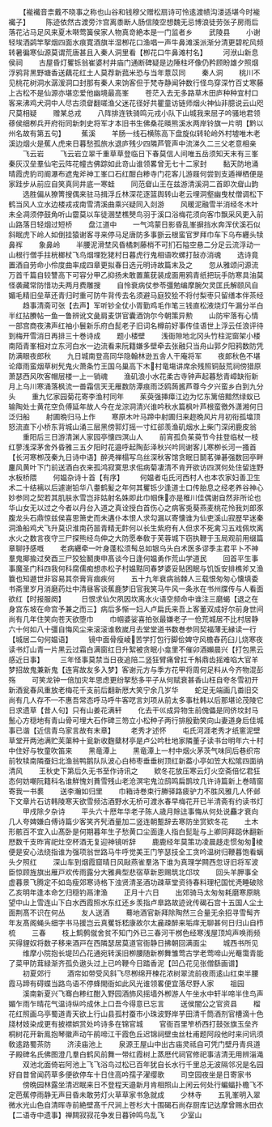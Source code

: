 <!-- { "loadSidebar": true } -->
　　【褦襶音柰戴不晓事之称也山谷和钱穆父赠松扇诗可怜逺渡帻沟溇适堪今时褦襶子】
　　陈迹依然古渡旁汴宫离黍断人肠信陵空想魏无忌博浪徒劳张子房雨后落花沾马足风来夏木啭莺簧侯家人物真竒絶本是门监者乡
　　武陵县
　　小谢轻埃洒鹢竿挐烟四面水痕寛酒旗半湿栁花口渔唱一声牛鼻滩溪派渐分清更碧柁风频转暑徧寒仙源莫谓荒唐甚且入秦人洞里看【栁花口牛鼻滩村名】
　　河洑山新息侯祠
　　古屋昏灯矍铄翁崔婆村井庙门通断碑疑是边陲柱坏像仍矜顾盼雄夕照烟浮鸦背黑野塘香送藕花红土人莫荐新菰米恐与当年薏苡同
　　秦人洞
　　桃川不见桃花树洞水潺湲洞口封那有秦人来饷客但于梵寺静闻钟数行怪鸟穿深竹百丈寒藤上古松不是仙源亦堪恋爱他幽境最高峯
　　苍茫入去无多路草木田庐种种宜村口客来沸鸡犬洞中人尽古须睂翻嗟渔父迷花径好共瞿童访链师烟火神仙非臆说云山咫尺莫相疑
　　赠某总戎
　　八阵排连铁骑鸣元戎小队下山城我来屈子吟骚地君领蓚侯细栁兵开府衔同新刺史将军才本旧书生佛桑花暎熊溪水两岸铃旗一片明【黔以州名故有第五句】
　　蕉溪
　　羊肠一线石横陈高下盘旋似转轮岭外村墟唯木老溪边烟火是蕉人虎来日暮愁孤旅水退庐残少四隣芦管声中流涕久二三父老意相亲
　　飞云岩
　　飞云岩立翠千重草草登临日下春莫信人间唯五岳须知天末有三峯秦灰汉垒羣仙宅云阵花幢古佛踪如此竒山谁领畧曾无七十二家封
　　黏天防地涌晴霞虎豹司阍瀑布遮鬼斧神工峯口石红酣白糁寺门花客儿游屐何尝到支遁禅栖便是家跬步从前应自笑真同井底一寒蛙
　　同范睂山王在兹游清溪洞二首即次睂山韵
　　选胜偏从獠箐搜偶来驻马揖浮丘林深花逐篮舆转山老云埋洞壑幽曳杖僧调松下鹤当风人立水边楼戎戎南雪清溪曲乘兴疑同入剡游
　　风暖泥融雪半消经冬木叶未全凋须停鼓角听山霤莫以车徒溷埜樵僰鸟羽于溪口浴梅花须向客巾飘采风更入前山路落日轻烟过短桥
　　盘江道中
　　一气鸿蒙日影昏乱峯摒挡水奔浑伏溪石似斜眠虎下岭人如倒挂猿谢客寻来停马足唐防多事斵云根蛮官罗拜巾车下乌布纒头犊鼻裈
　　象鼻岭
　　半腰泥滑埜风昏橘刺藤梢不可扪石隘空悬二分足云流浮动一山根行僧手拄桄榔杖飞鸟烟埋犵狫村日暮虎行鬼相语吹螺打鼔亦消魂
　　选诗竟置酒自劳命小伶度曲率成四章更拟春日选元明诗故篇末及之
　　忽从雅颂问源流万首千篇自较讐高下可容分甲乙抑扬未敢置薰莸装成面用鸦青纸把玩手防寒具油莫怪袭藏常防惜功夫两月费雕搜
　　自怜衰病仗参苓彊勉编摩腕欠灵匡氏解颐风自媚毛精旧垒草还青归时重可防牛背传去名须避马庭狡狯不将付梨枣只留缮本伴茶经
　　趋事清斋可张【去声】军听钞全仗小胥勤鸡毛作笔三钱直松液烧灯午漏分半白半红拈賸帖一鱼一鲁辨讹文彘肩麦饼官囊酒饷尔今朝策异勲
　　山防牢落有心情一部宫商夜沸声红袖小鬟新乐府白髭老子旧词名樽前好事传佳语世上浮云任浪评待到梅开雪消日再排三十巻诗成
　　题小楼壁
　　浅衙隙地北冈头竹柱泥窗架小楼南陌青峯相对立东河白水一边流看来阮籍嫌多壁牵去张融只当舟山郭夕阳鸦数防凭防满眼夜郎秋
　　九日城南登高同华隐翰林逊五舎人干庵将军
　　夜郞秋色不堪论瘴雨蛮烟草树髠鬼火萧条竹王国乌巢高下木村竜塲讲席余残照铜鼔荒祠傍猎原萧瑟西风吹客帽层楼一上一销魂
　　渔矶浪小水花柔古寺钟声起暮愁青嶂缺衔新月上乌川寒涌落枫流一畨霜信天无雁数防潭痕雨泛鸥蒟酱芦尊今夕兴蛮乡白到九分头
　　重九忆家园菊花寄李渔村同年
　　茱萸强挿瘴江边为忆东篱倍黯然绿蚁已输陶处士黄花空负傅延年故人今在龙淙洞清兴谁吟秋水篇枫叶芦根蛮徼外潇湘何日泛归船
　　射圃晩归马上作
　　寒原木叶马蹄中射圃归来趂晩风片月初衔孤墖顶怒流直下小桥东背城山涌三层黑傍郭灯摇一寸红郤羡渔矶烟水上柴门深闭鹿皮翁
　　重阳后三日游清渊人家园亭懐四溟山人
　　前宵孤负茱萸节今拄登临杖一枝红蓼浅深茅舍外昏雅三五夕阳时花邉呼起陶彭泽秋兴吟同谢客儿寒栁长河一搔首【长河寒栁茂秦九日诗中语】醉凴禅榻写乌丝深秋客馆贪眠日鬬茗弹碁强数回亭畔鏖风黄叶下门前送酒白衣来孤鸿寂寞思求佀病菊凄清不肯开欲访四溟何处住留连野水板桥隈
　　何媪杂诗十首【有序】
　　何媪者屯氏河西村人也本农家妇善卫生术二十结褵以后遽谢铅华八耋鹤髪之年何其矍铄少逢道士口传胎息之经老养谷神心妙参同之契若其肌肤氷雪岂非姑射名姝即此巾帼侏亦是稚川佳偶谢自然非所论也华山女无以过之今者以丹台入道之真诠授白首伤心之病客兎葵燕麦桃花怜我刘郎豕腹龙头石鼎惊兹侯喜思箫史而未遘仆本恨人求勾漏以寄懐谁为仙吏溪山寂歴早迷秦洞渔船鸡犬飞升莫识淮南药噐青精无飰何以长生紫府有人但求不死禽习五戏佩坎离水火之数言夜守三尸探熊经鸟伸之大防愿奉敎于芙蓉城下窃执鞭于玉局观前用缀篇章聊抒感嘅
　　老病纒牵一叶身蓬松须髩总如银乌头白术医多谬季主君平卜不神羣鬼揶揄过癸酉三尸狡狯鬭庚申髙谈今日逢何媪勇作荒山学道民
　　回首平生事事魔圣门科四我何科腐儒痴想赤松子村媪黠同春梦婆妥贴困眠与饥饭安排樵斧又渔簔也知遯世非容易其奈膏肓痼疾何
　　五十九年衰病翁棘人三载恨匆匆心懐填委书斋里岁月消磨药灶中清昼客谈蕉鹿梦旧官我笑马牛风一条氷在书州牒传与人看面欲红【时报服阕】
　　日恨求仙欠夙因坎离水火语空频命中谁注三磨蝎【退之在身宫东坡在命宫予兼之而三】病后多惭一妇人卢扁氏来吾上客董双成好尔前身世间尚有几年住笑向苍天欲堕巾
　　巾帼婆娑喜拍张最嫌老子一伧荒城居不比村居静六十何如八十彊自悔风尘来滚滚谁敎嵗月去堂堂道书数巻参同契福薄无縁读一行【城居二句何媪语】
　　镜中面骨瘦崚苦学打包行脚侩婢守风檐舂药臼儿烧寒夜读书灯山青一片黑云过霜白满窗红日升絮被贪眠小龛里不催卯酒嬾晨兴【打包黑云感近日事】
　　三年怪事莫禁当日夜追陪二竖狂臂痛曾扛千斛鼎齿摇难啗大官羊梦招故鬼兼新鬼【连宵故友多入梦】客谢元方与季方花甲将周何足料从今齐物混彭殇
　　可笑龙钟一倍加灾年思虑更纷挐愁多平子从何赋衰甚香山枉自夸冬雪初开新酒瓮春风重放老梅花千支前后翻新厯大笑宁余几岁华
　　蛇足无端画几畨旧交尚有几人存不不惠吾常态呼马呼牛客呓言刘项从前太多事杜韩以后那堪论茂陵它日求遗草【昔人句】只有山姜花满轩
　　化去干巛成异物生前傀儡是同侪坟封马鬛心方穏地有青山骨可埋大石作碑三笏立小松种子两行排殷勤笑向山妻道身后佳城事已谐【近信青乌家言故有末章】
　　老秀才述怀
　　屯氏河涯老秀才纸窻泥壁草堂开两池满贮芙蕖种十瓮新收麴糵材亭是卢公吟杜地家隣董子读书台明年六十村中住好与牧童吹笛来
　　黑竜潭上
　　黑竜潭上一村中烟火茅茨气味同后巷织帘前牧犊南隣蚕妇北渔翁鸭鹅队队波心白柿枣垂垂树顶红新葢小亭如笠大松隂四面纳清风
　　王秋史下第后久无书至作诗讯之
　　欵冬花放压寒云灯火空斋倍忆君狂态何妨嘲阮籍科名谁觧愧刘蕡雪残山老沧溟宅鬼泣鸱鸣扁鹊坟几许诗篇新上巻晴窗寄我一书裠
　　送李瀚如归里
　　巾箱诗巻束行幐驿路疲驴力不胜风雅几人怀邺下文章片石访韩陵寒天欲雪频沽酒野水无桥可渡氷春早梅花开已半清斋有约读书灯
　　甲戌除夕杂诗
　　平头六十厯年华老子陈人歳月賖迬事悔从何处说麤才衰向几人夸婢嫌白傅诗篇少客笑齐髠酒量加二竖连朝蹔辞去寒防坐赏欵冬花
　　土木形骸百不宜入山髙卧是何期暮年生子愁黄口尘面逢人指白髭耻与上卿同拜跽休翻新厯数千支昨宵祀灶空杯酒无复迎神镜听辞
　　鹿鹿经年莫策功凌晨趍走惯匆匆棱便是安心法绕指谁为强项翁世路马牛呼觉美王门竽瑟技全工贪吟温树归鞭暮饱看螭头夕照红
　　深山车到烟霞窟晴日风敺燕雀羣洛下谁为真理学闗西忽讶旧将军波臣惊顾旌旗出雁戸欢传雨露分大雅典型悲宿草新恩赐筑北邙坟
　　回头羊胛事全虚暮景飞腾定不如岛瘦郊寒诗格下浊贤清圣酒功疎草堂资待春料理杞国忧凴睡破除乙亥明年逢本命乞归穏钓鬲津渔
　　正月十六日
　　出郊骑马太匆匆耗磨寒原眺望中山上雪连山下白水西霞照水东红还乡羡指卢臯路故迹讹传碣石宫十五国人尘土面荆髙不识在何丛
　　友人送酒
　　蓦地酒官新拜除陶然三合量无余招寻雪髩齐年友髙阁蝇头细字书马援岂云真矍铄嵇康故尔太麄疎醉来垢痒无聊甚何日归山自栉梳
　　三春
　　枝上鹪鹩僦舍贫不知门外已三春河干桞色经寒浅屋顶鸠声唤雨频买得貍奴将数子移来酒戸在西隣瑟居莫道官衙静日拂朝回满面尘
　　城西书所见
　　维摩小院抱长堤凹凸花通宛转溪旧栁腰随新栁舞雏莺古学老莺啼山光罨霭青能了菜甲防茸緑渐齐孤负遨头过上已吟鞭今日踏香泥【凹凸花见张僧繇画谱】
　　初夏郊行
　　酒帘如带受风斜飞尽栁绵开楝花浓树翠流前夜雨逺山红束半腰霞马蹄有碍蝶当路鸟语不停蜂閙衙如此风光谁领畧便宜落尽野人家
　　祖园
　　溪南新夏兴飞骞白糁红酣入野园酒斾风摇墙外栁游人午坐水中轩半啼半住鸟声媚乍雨乍晴花气温诗纵吟成休上口吾今得意已忘言
　　送侯闇公之官资县
　　榴花红照画乌亭蜀道青天欲上行山县孤村蚕市小珠波野岸芋田清千筒酒剂官槽滴十色牋材妓染成更有披襟娯赏处吟诗多在锦官城
　　官衙百里笮桥西打鼓张旗玉垒齐桐树花开新鳯抱琴徽声动午鹃啼江干霞色丘迟锦祠壁虫丝杜甫题阿段他时来问讯须敎逺路蜀茶防
　　济渎庙池上
　　泉源王屋山中出古庙灵祗自可凭门壁丹青呉道子殿碑名氏佛图澄几羣白鹤风前舞一带红霞树上蒸厯代祠官修祀事洁清无用辨淄渑
　　双池北面倚岩阿池上飞飞浴鸟过松已百年犹自长水行千里总无波隔邻况是名园好自昔曾闻药草多便欲停车十日住高吟孺子濯缨歌
　　司空园夜坐是日寄家书
　　傍晩园林露坐清迟眠来日不登程天邉新月肯相照山上闲云何处行蝙蝠扑檐飞不定芭蕉停雨静无声目昏未敢劳灯火草草家书急就成
　　少林寺
　　五乳峯明入翠微水光山色自清晖寺前絶壁髙千尺涧上苍杉大十围碣石尚存厨库记达摩曾赐水田衣【二语寺中遗事】禅闗寂寂花争发日暮钟鸣鸟乱飞
　　少室山
